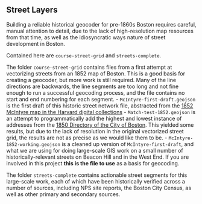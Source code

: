 ## Street Layers

Building a reliable historical geocoder for pre-1860s Boston requires careful, manual attention to detail, due to the lack of high-resolution map resources from that time, as well as the idiosyncratic ways nature of street development in Boston. 

Contained here are `course-street-grid` and `streets-complete`. 

The folder `course-street-grid` contains files from a first attempt at vectorizing streets from an 1852 map of Boston. This is a good basis for creating a geocoder, but more work is still required. Many of the line directions are backwards, the line segments are too long and not fine enough to run a successful geocoding process, and the file contains no start and end numbering for each segment.
    - `McIntyre-first-draft.geojson` is the first draft of this historic street network file, abstracted from the [1852 McIntyre map in the Harvard digital collections](https://digitalcollections.library.harvard.edu/catalog/990093967530203941)
    - `Match-test-1852.geojson` is an attempt to programmatically add the highest and lowest instance of addresses from the [1850 Directory of the City of Boston](https://catalog.hathitrust.org/Record/000499337). This yielded some results, but due to the lack of resolution in the original vectorized street grid, the results are not as precise as we would like them to be.
    - `McIntyre-1852-working.geojson` is a cleaned up version of `McIntyre-first-draft`, and what we are using for doing large-scale GIS work on a small number of historically-relevant streets on Beacon Hill and in the West End. If you are involved in this project **this is the file to use** as a basis for geocoding. 

The folder `streets-complete` contains actionable street segments for this large-scale work, each of which have been historically verified across a number of sources, including NPS site reports, the Boston City Census, as well as other primary and secondary sources. 